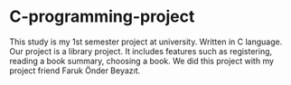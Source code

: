 # C-programming-project
This study is my 1st semester project at university. Written in C language. Our project is a library project. It includes features such as registering, reading a book summary, choosing a book. We did this project with my project friend Faruk Önder Beyazıt.
